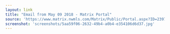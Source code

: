 ```yaml
---
layout: link
title: "Email from May 09 2018 - Matrix Portal"
source: 'https://www.matrix.nwmls.com/Matrix/Public/Portal.aspx?ID=23971668472#1'
screenshot: 'screenshots/5aa59f06-2632-49b4-a0b4-e354106d6d37.jpg'
---
```


